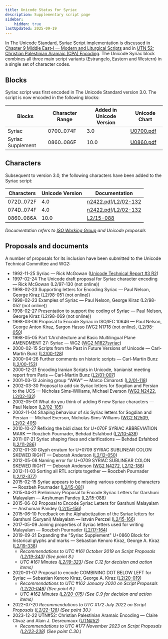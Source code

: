 ```yaml
---
title: Unicode Status for Syriac
description: Supplementary script page
sidebar:
    hidden: true
lastUpdated: 2025-09-19
---
```


In The Unicode Standard, Syriac Script implementation is discussed in [Chapter 9 Middle East-I — Modern and Liturgical Scripts](https://www.unicode.org/versions/latest/core-spec/chapter-9/#G13005) and in [UTN 52: Christian Palestinian Aramaic (CPA) Encoding](https://www.unicode.org/notes/tn52/). The Unicode Syriac block combines all three main script variants (Estrangelo, Eastern and Western) in a single set of character codes.

## Blocks

Syriac script was first encoded in The Unicode Standard version 3.0. The script is now encoded in the following blocks:

| Blocks  |  Character Range  |  Added in Unicode Version  |  Unicode Chart  |
| ------- | ----------------- | -------------------------- | --------------- |
| Syriac  |  0700..074F  |  3.0  |  [U0700.pdf](http://www.unicode.org/charts/PDF/U0700.pdf)  |
| Syriac Supplement  | 0860..086F  |  10.0  | [U0860.pdf](http://www.unicode.org/charts/PDF/U0860.pdf) |

## Characters

Subsequent to version 3.0, the following characters have been added to the Syriac script:

| Characters | Unicode Version | Documentation |
| ---------- | --------------- | ------------- |
| 072D..072F | 4.0 | [n2422.pdf](https://www.unicode.org/wg2/docs/n2422.pdf)/[L2/02-132](http://www.unicode.org/cgi-bin/GetMatchingDocs.pl?L2/02-132) |
| 074D..074F | 4.0 | [n2422.pdf](https://www.unicode.org/wg2/docs/n2422.pdf)/[L2/02-132](http://www.unicode.org/cgi-bin/GetMatchingDocs.pl?L2/02-132) |
| 0860..086A  |  10.0  |  [L2/15-088](http://www.unicode.org/cgi-bin/GetMatchingDocs.pl?L2/15-088)  |

_Documentation refers to [ISO Working Group](https://www.unicode.org/wg2/) and Unicode proposals_

## Proposals and documents

A number of proposals for its inclusion have been submitted to the Unicode Technical Committee and WG2:
- 1992-11-25 Syriac — Rick McGowan ([Unicode Technical Report #3 R2](http://www.unicode.org/reports/tr3-2/))
- 1997-02-24 The Unicode draft proposal for Syriac character encoding — Rick McGowan (L2/97-130 (not online))
- 1998-02-23 Supporting letters for Encoding Syriac — Paul Nelson, George Kiraz (L2/98-051 (not online))
- 1998-02-23 Examples of Syriac — Paul Nelson, George Kiraz (L2/98-052 (not online))
- 1998-02-27 Presentation to support the coding of Syriac — Paul Nelson, George Kiraz (L2/98-069 (not online))
- 1998-03-06 Proposal to Encode Syriac in ISO/IEC 10646 — Paul Nelson, George Anton Kiraz, Sargon Hasso (WG2 N1718 (not online), ([L2/98-050](http://www.unicode.org/L2/L1998/98050-syriac-proposal.pdf))
- 1998-05-05 Part 1:Architecture and Basic Multilingual Plane AMENDMENT 27: Syriac — WG2 ([WG2 N1827syriac](https://www.unicode.org/wg2/docs/n1827syriac.doc))
- 2000-02-15 Scripts from the Past in Future Versions of Unicode — Carl-Martin Bunz ([L2/00-128](http://www.unicode.org/cgi-bin/GetMatchingDocs.pl?L2/00-128))
- 2000-04-26 Further comments on historic scripts — Carl-Martin Bunz ([L2/00-153](http://www.unicode.org/cgi-bin/GetMatchingDocs.pl?L2/00-153))
- 2000-12-21 Encoding Iranian Scripts in Unicode, Iranianist meeting report from Paris — Carl-Martin Bunz ([L2/01-007](http://www.unicode.org/cgi-bin/GetMatchingDocs.pl?L2/01-007))
- 2001-03-13 Joining group “WAW” — Marco Cimarosti ([L2/01-118](http://www.unicode.org/cgi-bin/GetMatchingDocs.pl?L2/01-118))
- 2002-03-30 Proposal to add six Syriac letters for Sogdian and Persian to the UCS — Nicholas Sims-Williams, Michael Everson ([WG2 N2422](https://www.unicode.org/wg2/docs/n2422.pdf), [L2/02-132](http://www.unicode.org/cgi-bin/GetMatchingDocs.pl?L2/02-132))
- 2002-05-01 What do you think of adding 6 new Syriac characters — Paul Nelson ([L2/02-185](http://www.unicode.org/cgi-bin/GetMatchingDocs.pl?L2/02-185))
- 2002-11-04 Shaping behaviour of six Syriac letters for Sogdian and Persian — Michael Everson, Nicholas Sims-Williams ([WG2 N2509](https://www.unicode.org/wg2/docs/n2509.pdf), [L2/02-405](http://www.unicode.org/cgi-bin/GetMatchingDocs.pl?L2/02-405))
- 2010-10-27 Refixing the bidi class for U+070F SYRIAC ABBREVIATION MARK — Roozbeh Pournader, Behdad Esfahbod ([L2/10-439](http://www.unicode.org/cgi-bin/GetMatchingDocs.pl?L2/10-439))
- 2011-07-21 Syriac shaping fixes and clarifications — Behdad Esfahbod ([L2/11-286](http://www.unicode.org/cgi-bin/GetMatchingDocs.pl?L2/11-286))
- 2012-01-30 Glyph erratum for U+0709 SYRIAC SUBLINEAR COLON SKEWED RIGHT — Deborah Anderson ([L2/12-050](http://www.unicode.org/cgi-bin/GetMatchingDocs.pl?L2/12-050))
- 2012-05-08 Naming error for U+0709 SYRIAC SUBLINEAR COLON SKEWED RIGHT — Deborah Anderson ([WG2 N4272](https://www.unicode.org/wg2/docs/n4272.pdf), [L2/12-188](http://www.unicode.org/cgi-bin/GetMatchingDocs.pl?L2/12-188))
- 2012-11-03 Sorting all RTL scripts together — Roozbeh Pournader ([L2/12-377](http://www.unicode.org/cgi-bin/GetMatchingDocs.pl?L2/12-377))
- 2015-02-15 Syriac appears to be missing various combining characters — Roozbeh Pournader ([L2/15-081](http://www.unicode.org/cgi-bin/GetMatchingDocs.pl?L2/15-081))
- 2015-04-21 Preliminary Proposal to Encode Syriac Letters for Garshuni Malayalam — Anshuman Pandey ([L2/15-088](http://www.unicode.org/cgi-bin/GetMatchingDocs.pl?L2/15-088))
- 2015-06-02 Proposal to Encode Syriac Letters for Garshuni Malayalam — Anshuman Pandey ([L2/15-156](http://www.unicode.org/cgi-bin/GetMatchingDocs.pl?L2/15-156))
- 2015-06-10 Feedback on the Alphabetization of the Syriac letters for Garshuni (Suryani) Malayalam — István Perczel ([L2/15-166](http://www.unicode.org/cgi-bin/GetMatchingDocs.pl?L2/15-166))
- 2017-05-09 Joining properties of Syriac letters used for writing Malayalam — Roozbeh Pournader ([L2/17-164](http://www.unicode.org/cgi-bin/GetMatchingDocs.pl?L2/17-164))
- 2019-09-21 Expanding the "Syriac Supplement" U+0860 Block for historical glyphs and marks — Sebastian Kenoro Kiraz, George A. Kiraz ([L2/19-338](http://www.unicode.org/cgi-bin/GetMatchingDocs.pl?L2/19-338))
  - _Recommendations to UTC #161 October 2019 on Script Proposals ([L2/19-343](http://www.unicode.org/L2/L2019/19343-script-adhoc-recs.pdf)) (See point 8.)_
  - _UTC #161 Minutes ([L2/19-323](https://www.unicode.org/L2/L2019/19323.htm)) (See C.12 for decision and action items)_
- 2020-01-07 Proposal to encode COMBINING DOT BELOW LEFT for Syriac — Sebastian Kenoro Kiraz, George A. Kiraz ([L2/20-019](http://www.unicode.org/cgi-bin/GetMatchingDocs.pl?L2/20-019))
  - _Recommendations to UTC #162 January 2020 on Script Proposals ([L2/20-046](http://www.unicode.org/L2/L2020/20046-script-adhoc-rept.pdf)) (See point 6.)_
  - _UTC #162 Minutes ([L2/20-015](http://www.unicode.org/L2/L2020/20015.htm)) (See C.9 for decision and action items)_
- 2022-07-20 _Recommendations to UTC #172 July 2022 on Script Proposals ([L2/22-128](http://www.unicode.org/cgi-bin/GetMatchingDocs.pl?L2/22-128)) (See point 30.)_
- 2023-12-22 UTN#52: Christian Palestinian Aramaic Encoding — Claire Clivaz and Alain J. Desreumaux ([UTN#52](https://www.unicode.org/notes/tn52/))
  - _Recommendations to UTC #177 November 2023 on Script Proposals ([L2/23-238](http://www.unicode.org/cgi-bin/GetMatchingDocs.pl?L2/23-238)) (See point C.30.)_
